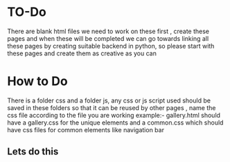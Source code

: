 # TO-Do

There are blank html files we need to work on these first , create these pages and when these will be completed we can go towards linking all these pages by creating suitable backend in python, so please start with these pages and create them as creative as you can

# How to Do

There is a folder css and a folder js, any css or js script used should be saved in these folders so that it can be reused by other pages , name the css file according to the file you are working
example:- gallery.html should have a gallery.css for the unique elements and a common.css which should have css files for common elements like navigation bar

## Lets do this

